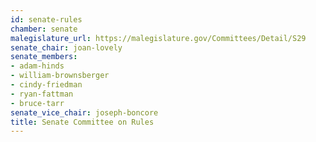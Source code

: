```yaml
---
id: senate-rules
chamber: senate
malegislature_url: https://malegislature.gov/Committees/Detail/S29
senate_chair: joan-lovely
senate_members:
- adam-hinds
- william-brownsberger
- cindy-friedman
- ryan-fattman
- bruce-tarr
senate_vice_chair: joseph-boncore
title: Senate Committee on Rules
---
```

